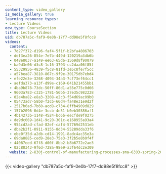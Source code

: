 ```yaml
---
content_type: video_gallery
is_media_gallery: true
learning_resource_types:
- Lecture Videos
ocw_type: CourseSection
title: Lecture Videos
uid: db787a5c-faf9-0e0b-17f7-dd98e5f8fcc8
videos:
  content:
  - 7d27f372-d196-faf4-5f1f-b2bfa4806703
  - def3ea26-854e-7e7b-449d-120219a3db6b
  - 048e8037-a149-ee63-65d6-1569d8f90079
  - ba9d3e06-d3c8-1c16-3793-cc2daa06f85f
  - 55329956-4839-f5c8-81fd-3e5c8fe7f5cc
  - a57bea87-3810-867c-9f9e-30175db7ebd4
  - efe22e3e-3268-4094-34a3-7cf73ef64cc1
  - aefda373-a13f-d99e-c169-641b21455bb1
  - 4ba9b878-73dc-50ff-86d1-a55e775c0d66
  - 9603a783-c325-1781-56b5-37e35c982228
  - 02e4ba82-e8a3-3208-e2c3-f54d69ac09b0
  - 05473ad7-58b0-f2cb-66d4-fa48e31e9d2f
  - 2517b6ad-7b60-acd8-c734-8ffb4909d829
  - 157b2096-0d4e-3ccb-4e51-b0eb30386af1
  - 4b14273b-1148-4524-bc6b-eecfde9f0275
  - de9dc669-1d41-9c20-301c-e168955a93a4
  - 954cd2ad-cfad-82ef-caf4-57769d2531eb
  - dba2b2f1-0911-9155-8d34-55289dda33f6
  - ebe0f35d-a2db-cd14-1991-8adc4ac35e3a
  - 69da8885-ced9-28e3-75e3-3f2b5e8b0f4f
  - 44087eed-67f8-d00f-8bb2-b8b6772e2ae3
  - 02c80343-9f6d-728a-98e9-a3f64dc2e309
  website: 2-830j-control-of-manufacturing-processes-sma-6303-spring-2008
---
```



{{< video-gallery "db787a5c-faf9-0e0b-17f7-dd98e5f8fcc8" >}}

